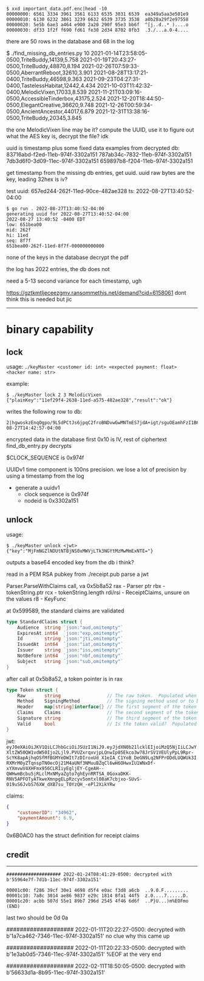 ```
$ xxd important_data.pdf.enc|head -10
00000000: 6561 3334 3961 3561 6133 6535 3031 6539  ea349a5aa3e501e9
00000010: 6130 6232 3861 3239 6632 6539 3735 3538  a0b28a29f2e97558
00000020: 5e5b 6ae3 a464 e900 2a20 290f 95e3 bb6f  ^[j..d..* )....o
00000030: df33 1f2f f690 fd61 fe30 2d34 8702 8fb3  .3./...a.0-4....
```

there are 50 rows in the database and 68 in the log

$ ./find_missing_db_entries.py
10
2021-01-14T23:58:05-0500,TriteBuddy,14139,5.758
2021-01-19T20:43:27-0500,TriteBuddy,48870,8.194
2021-02-26T07:59:33-0500,AberrantReboot,32610,3.901
2021-08-28T13:17:21-0400,TriteBuddy,46598,9.363
2021-09-23T04:27:31-0400,TastelessHabitat,12442,4.434
2021-10-03T11:42:32-0400,MelodicVixen,17033,8.539
2021-11-21T03:09:16-0500,AccessibleTinderbox,43175,2.524
2021-12-20T18:44:50-0500,ElegantCreative,36620,9.748
2021-12-26T00:59:34-0500,AncientAncestor,44017,6.879
2021-12-31T13:38:16-0500,TriteBuddy,20345,3.845


the one MelodicVixen line may be it?
    compute the UUID, use it to figure out what the AES key is, decrypt the file?
    idk

uuid is timestamp plus some fixed data
examples from decrypted db:
    83716abd-f2ed-11eb-974f-3302a151
    787ab34c-7832-11eb-974f-3302a151
    7db3d6f0-3d09-11ec-974f-3302a151
    659897b8-f204-11eb-974f-3302a151

get timestamp from the missing db entries, get uuid. uuid raw bytes are the key, leading 32hex is iv?

test uuid:
    657ed244-262f-11ed-90ce-482ae328
    ts: 2022-08-27T13:40:52-04:00

```
$ go run . 2022-08-27T13:40:52-04:00
generating uuid for 2022-08-27T13:40:52-04:00
2022-08-27 13:40:52 -0400 EDT
low: 651bea00
mid: 262f
hi: 11ed
seq: 8f7f
651bea00-262f-11ed-8f7f-000000000000
```

none of the keys in the database decrypt the pdf

the log has 2022 entries, the db does not

need a 5-13 second variance for each timestamp, ugh

https://gztkmtljeceezgmv.ransommethis.net/demand?cid=6158061
    dont think this is needed but jic

---------------

# binary capability

## lock

usage: `./keyMaster <customer id: int> <expected payment: float> <hacker name: str>`

example:
```
$ ./keyMaster lock 2 3 MelodicVixen
{"plainKey":"11ef29f4-2638-11ed-a575-482ae328","result":"ok"}
```

writes the following row to db:
```
2|hgwoskzEnqOgpo/9L5dPCtJs6jpqC2froBNDvwGwMNTmES7jdA+igt/sguOEamhFzI1B68vJNfMcdBe95gA9Jw==|3.0|MelodicVixen|2022-08-27T14:42:57-04:00
```

encrypted data in the database
    first 0x10 is IV, rest of ciphertext
    find_db_entry.py decrypts

$CLOCK_SEQUENCE is 0x974f

UUIDv1 time component is 100ns precision. we lose a lot of precision by using a timestamp from the log

* generate a uuidv1
  * clock sequence is 0x974f
  * nodeid is 0x3302a151

## unlock

usage:
```
$ ./keyMaster unlock <jwt>
{"key":"MjFmNGZlNDUtNTBjNS0xMWVjLTk3NGYtMzMwMmExNTE="}
```

outputs a base64 encoded key from the db i think?

read in a PEM RSA pubkey from ./receipt.pub
parse a jwt

Parser.ParseWithClaims call, va 0x5b8a52
    rax - Parser ptr
    rbx - tokenString.ptr
    rcx - tokenString.length
    rdi/rsi - ReceiptClaims, unsure on the values
    r8 - KeyFunc

at 0x599589, the standard claims are validated
```go
type StandardClaims struct {
	Audience  string `json:"aud,omitempty"`
	ExpiresAt int64  `json:"exp,omitempty"`
	Id        string `json:"jti,omitempty"`
	IssuedAt  int64  `json:"iat,omitempty"`
	Issuer    string `json:"iss,omitempty"`
	NotBefore int64  `json:"nbf,omitempty"`
	Subject   string `json:"sub,omitempty"`
}
```

after call at 0x5b8a52, a token pointer is in rax
```go
type Token struct {
	Raw       string                 // The raw token.  Populated when you Parse a token
	Method    SigningMethod          // The signing method used or to be used
	Header    map[string]interface{} // The first segment of the token
	Claims    Claims                 // The second segment of the token
	Signature string                 // The third segment of the token.  Populated when you Parse a token
	Valid     bool                   // Is the token valid?  Populated when you Parse/Verify a token
}
```

jwt: `eyJ0eXAiOiJKV1QiLCJhbGciOiJSUzI1NiJ9.eyJjdXN0b21lcklEIjoiMzQ5NjIiLCJwYXltZW50QW1vdW50Ijo2Ljl9.PVUZxrqxvjpLQnwIp05Ekco3w78JrSV1VEUlyPpL9Rpr-ScYK8apAjhqOSfMfBGMYeDWIt7zDIroxUd_X1eIA_C1YoB_DeGN9Lq2NFPrODdLUQWUk3IRXMrM0yZTqnspTN0ecOj21M4aUNf3NMuuBZqCl6wH6OHwxIU1WNxDf-xYXmvwV4XHFmx956CLRIiyEgljEY-CgeAH--QWHwmBcbu5jRLclMxNMyaZgto7ghEynRRTSA_0GoxaDKK-RNV5APFOTyATkweXmnpgELpRzcyv5omtxl08aK7cbjxo-SUvS-019uS6JvbS76XW_dXB7su_T0YzQH_-ePl2XikYRw`

claims:
```json
{
    "customerID": "34962",
    "paymentAmount": 6.9,
}
```

0x6B0AC0 has the struct definition for receipt claims



## credit

--------------------------------

```
#################### 2022-01-24T08:41:29-0500: decrypted with b'55964e7f-7d1b-11ec-974f-3302a151'

00001c00: f286 39cf 30e1 4698 d5f4 e0ac f3d8 a6cb  ..9.0.F.........
00001c10: 7a8c 3014 ae86 9837 e29c 1814 8fa1 44f5  z.0....7......D.
00001c20: acbb 507d 55e1 89b7 296d 2545 4f46 6d6f  ..P}U...)m%EOFmo
(END)
```

last two should be 0d 0a

#################### 2022-01-11T20:22:27-0500: decrypted with b'1a7ca462-7346-11ec-974f-3302a151'
    no clue why this came up

#################### 2022-01-11T20:22:33-0500: decrypted with b'1e3ab0d5-7346-11ec-974f-3302a151'
    %EOF at the very end

#################### 2022-02-11T18:50:05-0500: decrypted with b'56633d1a-8b95-11ec-974f-3302a151'